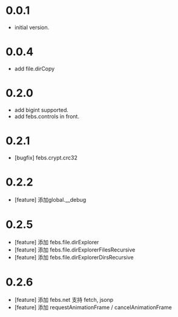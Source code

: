 
0.0.1
==================
  - initial version.

0.0.4
==================
  - add file.dirCopy
  

0.2.0
==================
  - add bigint supported.
  - add febs.controls in front.

0.2.1
==================
  - [bugfix] febs.crypt.crc32

0.2.2
==================
  - [feature] 添加global.__debug

0.2.5
==================
  - [feature] 添加 febs.file.dirExplorer
  - [feature] 添加 febs.file.dirExplorerFilesRecursive
  - [feature] 添加 febs.file.dirExplorerDirsRecursive

0.2.6
==================
  - [feature] 添加 febs.net 支持 fetch, jsonp
  - [feature] 添加 requestAnimationFrame / cancelAnimationFrame

